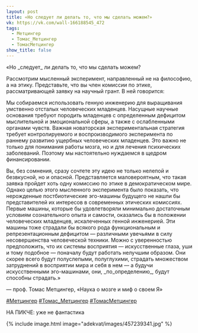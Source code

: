 ```yaml
---
layout: post
title: «Но следует ли делать то, что мы сделать можем?»
vk: https://vk.com/wall-166188545_472
tags:
  - Метцингер
  - Томас_Метцингер
  - ТомасМетцингер
show_title: false
---
```

«Но \_следует\_ ли делать то, что мы сделать можем?

Рассмотрим мысленный эксперимент, направленный не на философию, а на этику. Представьте, что вы член комиссии по этике, рассматривающей заявку на научный грант. В ней говорится:

Мы собираемся использовать генную инженерию для выращивания умственно отсталых человеческих младенцев. Насущные научные основания требуют породить младенцев с определенным дефицитом мыслительной и эмоциональной сферы, а также с ослабленными органами чувств. Важная новаторская экспериментальная стратегия требует контролируемого и воспроизводимого эксперимента по раннему развитию ущербных человеческих младенцев. Это важно не только для понимания работы мозга, но и для лечения психических заболеваний. Поэтому мы настоятельно нуждаемся в щедром финансировании.

Вы, без сомнения, сразу сочтете эту идею не только нелепой и безвкусной, но и опасной. Представляется маловероятным, что такая заявка пройдет хоть одну комиссию по этике в демократическом мире. Однако целью этого мысленного эксперимента было показать, что нерожденные постбиотические эго-машины будущего не нашли бы представителей их интересов в современных этических комиссиях. Первые машины, которые бы удовлетворяли минимально достаточным условиям сознательного опыта и самости, оказались бы в положении человеческих младенцев, искалеченных генной инженерией. Эти машины тоже страдали бы всякого рода функциональным и репрезентационным дефицитом — различными увечьями в силу несовершенства человеческой техники. Можно с уверенностью предположить, что их системы восприятия — искусственные глаза, уши и тому подобное — поначалу будут работать нелучшим образом. Они скорее всего будут полуслепыми, полуглухими, страдать множеством затруднений в восприятии мира и себя в нем — а будучи искусственными эго-машинами, они, \_по\_определению\_, будут способны страдать.»

— проф. Томас Метцингер,
«Наука о мозге и миф о своем Я»

[#Метцингер](poisk.html#Метцингер) [#Томас_Метцингер](poisk.html#Томас_Метцингер) [#ТомасМетцингер](poisk.html#ТомасМетцингер)

НА ПИКЧЕ: уже не фантастика

{% include image.html image="adekvat/images/457239341.jpg" %}